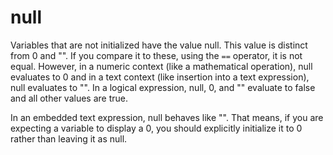 # null


Variables that are not initialized have the value null. This
value is distinct from 0 and "". If you compare it to these, using the
`==` operator, it is not equal. However, in a numeric context (like a
mathematical operation), null evaluates to 0 and in a text context (like
insertion into a text expression), null evaluates to "". In a logical
expression, null, 0, and "" evaluate to false and all other values are
true. 

In an embedded text expression, null behaves like "".
That means, if you are expecting a variable to display a 0, you should
explicitly initialize it to 0 rather than leaving it as null.